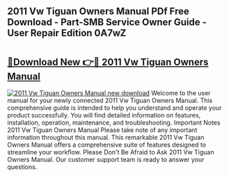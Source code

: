## 2011 Vw Tiguan Owners Manual PDf Free Download - Part-SMB Service Owner Guide - User Repair Edition 0A7wZ

# <h2><a href="http://cf25281.oget.top/?id=2011+Vw+Tiguan+Owners+Manual">🔗Download New 👉🔴 2011 Vw Tiguan Owners Manual</a></h2>

[![2011 Vw Tiguan Owners Manual new download](https://i.imgur.com/5g1atiW.png)](http://cf25281.oget.top/?id=2011+Vw+Tiguan+Owners+Manual)
Welcome to the user manual for your newly connected 2011 Vw Tiguan Owners Manual. This comprehensive guide is intended to help you understand and operate your product successfully. You will find detailed information on features, installation, operation, maintenance, and troubleshooting. Important Notes 2011 Vw Tiguan Owners Manual Please take note of any important information throughout this manual. This remarkable 2011 Vw Tiguan Owners Manual offers a comprehensive suite of features designed to streamline your workflow. Please Don't Be Afraid to Ask 2011 Vw Tiguan Owners Manual. Our customer support team is ready to answer your questions.
